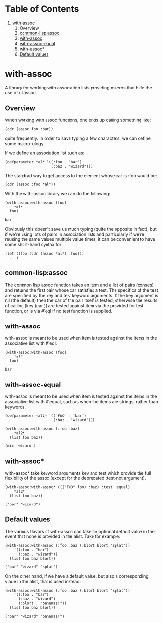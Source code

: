 
# Table of Contents

1.  [with-assoc](#orgfae7a7e)
    1.  [Overview](#org6650081)
    2.  [common-lisp:assoc](#orgfe4bbb2)
    3.  [with-assoc](#org88043bc)
    4.  [with-assoc-equal](#org763550a)
    5.  [with-assoc\*](#org6752e8e)
    6.  [Default values](#org2e09baf)



<a id="orgfae7a7e"></a>

# with-assoc

A library for working with association lists providing macros that
hide the use of cl:assoc.


<a id="org6650081"></a>

## Overview

When working with assoc functions, one ends up calling something like:

    (cdr (assoc foo :bar))

quite frequently. In order to save typing a few characters, we can
define some macro-ology.

If we define an association list such as:

    (defparameter *al* '((:foo . "bar")
                         (:baz . "wizard")))

The standrad way to get access to the element whose car is :foo would be:

    (cdr (assoc :foo *al*))

With the with-assoc library we can do the following:

    (with-assoc:with-assoc (foo)
        *al*
      foo)

    bar

Obviously this doesn't save us much typing (quite the opposite in
fact), but if we're using lots of pairs in association lists and
particularly if we're reusing the same values multiple value times, it
can be convenient to have some short-hand syntax for

    (let ((foo (cdr (assoc *al*) :foo)))
      ...)


<a id="orgfe4bbb2"></a>

## common-lisp:assoc

The common lisp assoc function takes an item and a list of pairs
(conses) and returns the first pair whose car satisfies a test. The
specifics of the test are specified by the key and test keyword
arguments. If the key argument is nil (the default) then the car of
the pair itself is tested, otherwise the results of calling (key (car
<pair>)) are tested against item via the provided for test function,
or is via #'eql if no test function is supplied.


<a id="org88043bc"></a>

## with-assoc

with-assoc is meant to be used when item is tested against the items
in the associative list with #'eql.

    (with-assoc:with-assoc (foo)
        *al*
      foo)

    bar


<a id="org763550a"></a>

## with-assoc-equal

with-assoc is meant to be used when item is tested against the items
in the associative list with #'equal, such as when the items are
strings, rather than keywords.

    (defparameter *al2* '(("FOO" . "bar")
                          (:baz . "wizard")))
    
    (with-assoc:with-assoc (:foo :baz)
        *al2*
      (list foo baz))

    (NIL "wizard")


<a id="org6752e8e"></a>

## with-assoc\*

with-assoc\* take keyword arguments key and test which provide the full
flexibility of the assoc (except for the deprecated :test-not
argument).

    (with-assoc:with-assoc* ((("FOO" foo) :baz) :test 'equal)
        *al2*
      (list foo baz))

    ("bar" "wizard")


<a id="org2e09baf"></a>

## Default values

The various flavors of with-assoc can take an optional default value
in the event that none is provided in the alist. Take for example:

    (with-assoc:with-assoc (:foo :baz (:blort blort "splat"))
        '((:foo . "bar")
          (:baz . "wizard"))
      (list foo baz blort))

    ("bar" "wizard" "splat")

On the other hand, if we have a default value, but also a corresponding vlaue in the alist, that is used instead:

    (with-assoc:with-assoc (:foo :baz (:blort blort "splat"))
        '((:foo . "bar")
          (:baz . "wizard")
          (:blort . "bananas!"))
      (list foo baz blort))

    ("bar" "wizard" "bananas!")

